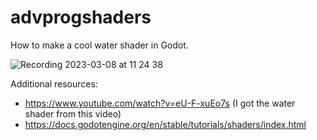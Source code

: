 # advprogshaders

How to make a cool water shader in Godot.


![Recording 2023-03-08 at 11 24 38](https://user-images.githubusercontent.com/392417/223823094-ed3774ec-44a6-4432-8ff2-52a192948b95.gif)


Additional resources:
 - https://www.youtube.com/watch?v=eU-F-xuEo7s (I got the water shader from this video)
 - https://docs.godotengine.org/en/stable/tutorials/shaders/index.html
